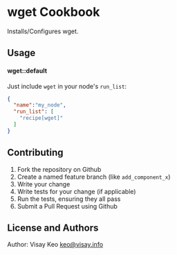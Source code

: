 wget Cookbook
=============

Installs/Configures wget.

Usage
-----

#### wget::default
Just include `wget` in your node's `run_list`:

```json
{
  "name":"my_node",
  "run_list": [
    "recipe[wget]"
  ]
}
```

Contributing
------------

1. Fork the repository on Github
2. Create a named feature branch (like `add_component_x`)
3. Write your change
4. Write tests for your change (if applicable)
5. Run the tests, ensuring they all pass
6. Submit a Pull Request using Github

License and Authors
-------------------

Author: Visay Keo <keo@visay.info>
